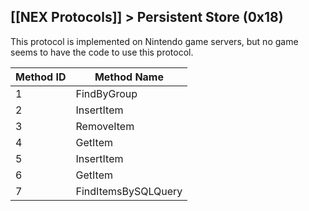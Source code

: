 [[NEX Protocols]] > Persistent Store (0x18)
---

This protocol is implemented on Nintendo game servers, but no game seems to have the code to use this protocol.

| Method ID | Method Name |
| --- | --- |
| 1 | FindByGroup |
| 2 | InsertItem |
| 3 | RemoveItem |
| 4 | GetItem |
| 5 | InsertItem |
| 6 | GetItem |
| 7 | FindItemsBySQLQuery |